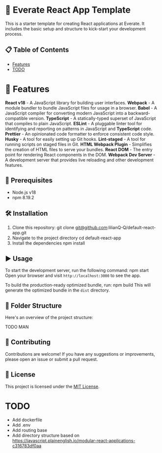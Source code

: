 # 🚀 Everate React App Template

This is a starter template for creating React applications at Everate. It includes the basic setup and structure to kick-start your development process.

## 📋 Table of Contents

- [Features](#🎯-features)
- [TODO](#todo)

# 🎯 Features
**React v18** - A JavaScript library for building user interfaces.
**Webpack** - A module bundler to bundle JavaScript files for usage in a browser.
**Babel** - A JavaScript compiler for converting modern JavaScript into a backward-compatible version.
**TypeScript** - A statically-typed superset of JavaScript that compiles to plain JavaScript.
**ESLint** - A pluggable linter tool for identifying and reporting on patterns in JavaScript and **TypeScript** code.
**Prettier** - An opinionated code formatter to enforce consistent code style.
**Husky** - A tool for easily setting up Git hooks.
**Lint-staged** - A tool for running scripts on staged files in Git.
**HTML Webpack Plugin** - Simplifies the creation of HTML files to serve your bundles.
**React DOM** - The entry point for rendering React components in the DOM.
**Webpack Dev Server** - A development server that provides live reloading and other development features.

## 🔧 Prerequisites

- Node.js v18
- npm 8.19.2

## 🛠️ Installation

1. Clone this repository:
    git clone git@github.com:lilianQ-Q/default-react-app.git
2. Navigate to the project directory
    cd default-react-app
3. Install the dependencies
    npm install

## ▶️ Usage

To start the development server, run the following command:
    npm start
Open your browser and visit `http://localhost:3000` to see the app.

To build the production-ready optimized bundle, run:
    npm build
This will generate the optimized bundle in the `dist` directory.

## 📂 Folder Structure

Here's an overview of the project structure:

TODO MAN

## 🤝 Contributing

Contributions are welcome! If you have any suggestions or improvements, please open an issue or submit a pull request.

## 📄 License

This project is licensed under the [MIT License](LICENSE).

# TODO
- Add dockerfile
- Add .env
- Add routing base
- Add directory structure based on https://javascript.plainenglish.io/modular-react-applications-c316783df0aa